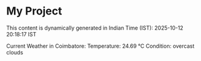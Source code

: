 # My Project

This content is dynamically generated in Indian Time (IST): 2025-10-12 20:18:17 IST


Current Weather in Coimbatore:
Temperature: 24.69 °C
Condition: overcast clouds
